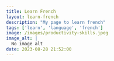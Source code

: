 ```yaml
---
title: Learn French
layout: learn-french
description: "My page to learn french"
tags: ['learn', 'language', 'french']
image: /images/productivity-skills.jpeg
image_alt: |
  No image alt
date: 2023-08-28 21:52:00
---
```

